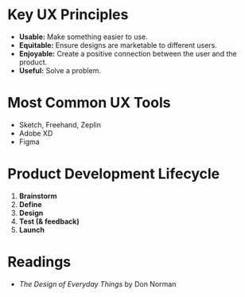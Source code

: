 # Key UX Principles

- **Usable:** Make something easier to use.
- **Equitable:** Ensure designs are marketable to different users.
- **Enjoyable:** Create a positive connection between the user and the product.
- **Useful:** Solve a problem.

# Most Common UX Tools

- Sketch, Freehand, Zeplin
- Adobe XD
- Figma

# Product Development Lifecycle

1. **Brainstorm**
2. **Define**
3. **Design**
4. **Test (& feedback)**
5. **Launch**

# Readings

- *The Design of Everyday Things* by Don Norman
